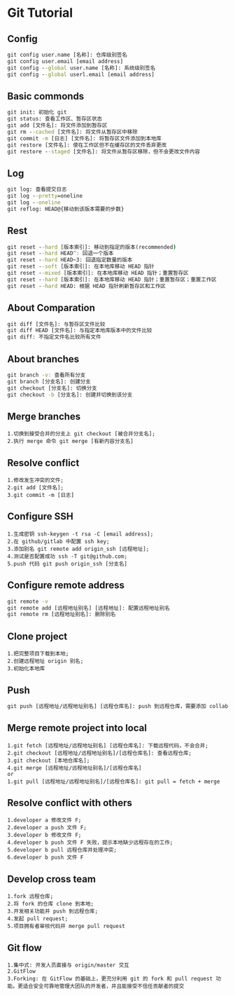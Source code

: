 # Git Tutorial
## Config
```cmd
git config user.name [名称]: 仓库级别签名
git config user.email [email address]
git config --global user.name [名称]: 系统级别签名
git config --global userl.email [email address]
```
## Basic commonds
```cmd
git init: 初始化 git
git status: 查看工作区、暂存区状态
git add [文件名]: 将文件添加到暂存区
git rm --cached [文件名]: 将文件从暂存区中移除
git commit -m [日志] [文件名]: 将暂存区文件添加到本地库
git restore [文件名]: 使在工作区但不在缓存区的文件丢弃更改
git restore --staged [文件名]: 将文件从暂存区移除，但不会更改文件内容
```
## Log
```cmd
git log: 查看提交日志
git log --pretty=oneline
git log --oneline
git reflog: HEAD@{移动到该版本需要的步数}
```
## Rest
```cmd
git reset --hard [版本索引]: 移动到指定的版本(recommended)
git reset --hard HEAD^: 回退一个版本
git reset --hard HEAD~3: 回退指定数量的版本
git reset --soft [版本索引]: 在本地库移动 HEAD 指针
git reset --mixed [版本索引]: 在本地库移动 HEAD 指针；重置暂存区
git reset --hard [版本索引]: 在本地库移动 HEAD 指针；重置暂存区；重置工作区
git reset --hard HEAD: 根据 HEAD 指针刷新暂存区和工作区
```
## About Comparation
```cmd
git diff [文件名]: 与暂存区文件比较
git diff HEAD [文件名]: 与指定本地库版本中的文件比较
git diff: 不指定文件名比较所有文件
```
## About branches
```cmd
git branch -v: 查看所有分支
git branch [分支名]: 创建分支
git checkout [分支名]: 切换分支
git checkout -b [分支名]: 创建并切换到该分支
```
## Merge branches
```
1.切换到接受合并的分支上 git checkout [被合并分支名];
2.执行 merge 命令 git merge [有新内容分支名]
```
## Resolve conflict
```
1.修改发生冲突的文件;
2.git add [文件名];
3.git commit -m [日志]
```
## Configure SSH
```
1.生成密钥 ssh-keygen -t rsa -C [email address];
2.在 github/gitlab 中配置 ssh key;
3.添加别名 git remote add origin_ssh [远程地址];
4.测试是否配置成功 ssh -T git@github.com;
5.push 代码 git push origin_ssh [分支名]
```
## Configure remote address
```cmd
git remote -v
git remote add [远程地址别名] [远程地址]: 配置远程地址别名
git remote rm [远程地址别名]: 删除别名
```
## Clone project
```
1.把完整项目下载到本地;
2.创建远程地址 origin 别名;
3.初始化本地库
```
## Push
```cmd
git push [远程地址/远程地址别名] [远程仓库名]: push 到远程仓库，需要添加 collaborators 才可以 push
```
## Merge remote project into local
```
1.git fetch [远程地址/远程地址别名] [远程仓库名]: 下载远程代码，不会合并;
2.git checkout [远程地址/远程地址别名]/[远程仓库名]: 查看远程仓库;
3.git checkout [本地仓库名];
4.git merge [远程地址/远程地址别名]/[远程仓库名]
or
1.git pull [远程地址/远程地址别名]/[远程仓库名]: git pull = fetch + merge
```
## Resolve conflict with others
```
1.developer a 修改文件 F;
2.developer a push 文件 F;
3.developer b 修改文件 F;
4.developer b push 文件 F 失败，提示本地缺少远程存在的工作;
5.developer b pull 远程仓库并处理冲突;
6.developer b push 文件 F
```
## Develop cross team
```
1.fork 远程仓库;
2.将 fork 的仓库 clone 到本地;
3.开发相关功能并 push 到远程仓库;
4.发起 pull request;
5.项目拥有者审核代码并 merge pull request
```
## Git flow
```
1.集中式: 开发人员直接与 origin/master 交互
2.GitFlow
3.Forking: 在 GitFlow 的基础上，更充分利用 git 的 fork 和 pull request 功能。更适合安全可靠地管理大团队的开发者，并且能接受不信任贡献者的提交
```